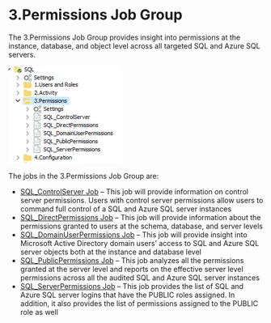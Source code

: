# 3.Permissions Job Group

The 3.Permissions Job Group provides insight into permissions at the instance, database, and object
level across all targeted SQL and Azure SQL servers.

![sqljobgroup36](../../../../../../../static/img/product_docs/accessanalyzer/solutions/databases/sql/permissions/sqljobgroup36.webp)

The jobs in the 3.Permissions Job Group are:

- [SQL_ControlServer Job](sql_controlserver.md) – This job will provide information on control
  server permissions. Users with control server permissions allow users to command full control of a
  SQL and Azure SQL server instances
- [SQL_DirectPermissions Job](sql_directpermissions.md) – This job will provide information about
  the permissions granted to users at the schema, database, and server levels
- [SQL_DomainUserPermissions Job](sql_domainuserpermissions.md) – This job will provide insight into
  Microsoft Active Directory domain users’ access to SQL and Azure SQL server objects both at the
  instance and database level
- [SQL_PublicPermissions Job](sql_publicpermissions.md) – This job analyzes all the permissions
  granted at the server level and reports on the effective server level permissions across all the
  audited SQL and Azure SQL server instances
- [SQL_ServerPermissions Job](sql_serverpermissions.md) – This job provides the list of SQL and
  Azure SQL server logins that have the PUBLIC roles assigned. In addition, it also provides the
  list of permissions assigned to the PUBLIC role as well

